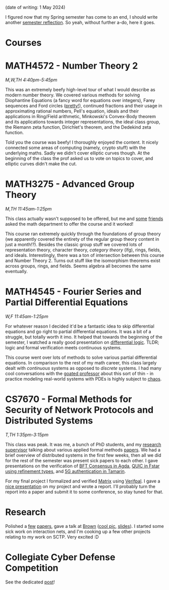 (date of writing: 1 May 2024)

I figured now that my Spring semester has come to an end, I should write another [semester reflection](/blog/2023/fall-reflection). So yeah, without further a-do, here it goes.

# Courses

# MATH4572 - Number Theory 2
*M,W,TH 4:40pm-5:45pm*

This was an extremely beefy high-level tour of what I would describe as modern number theory. We covered various methods for solving Diophantine Equations (a fancy word for equations over integers), Farey sequences and Ford circles ([pretty!](https://en.wikipedia.org/wiki/Ford_circle)), continued fractions and their usage in approximating rational numbers, Pell's equation, ideals and their applications in Ring/Field arithmetic, Minkowski's Convex-Body theorem and its applications towards integer representations, the ideal class group, the Riemann zeta function, Dirichlet's theorem, and the Dedekind zeta function. 

Told you the course was beefy! I thoroughly enjoyed the content. It nicely connected some areas of computing (namely, crypto stuff) with the underlying maths. Sadly we didn't cover elliptic curves though. At the beginning of the class the prof asked us to vote on topics to cover, and elliptic curves didn't make the cut.

# MATH3275 - Advanced Group Theory
*M,TH 11:45am-1:25pm*

This class actually wasn't supposed to be offered, but me and [some](https://peter.bio/) [friends](https://ebrmn.space/) asked the math department to offer the course and it worked! 

This course ran extremely quickly through the foundations of group theory (we apparently covered the entirety of the regular group theory content in just a month!?). Besides the classic group stuff we covered lots of representation theory, character theory, *category theory* (lfg), rings, fields, and ideals. Interestingly, there was a ton of intersection between this course and Number Theory 2. Turns out stuff like the isomorphism theorems exist across groups, rings, and fields. Seems algebra all becomes the same eventually.

# MATH4545 - Fourier Series and Partial Differential Equations
*W,F 11:45am-1:25pm*

For whatever reason I decided it'd be a fantastic idea to skip differential equations and go right to partial differential equations. It was a bit of a struggle, but totally worth it imo. It helped that towards the beginning of the semester, I watched a really good presentation on [differential logic](https://en.wikiversity.org/wiki/Differential_logic/Introduction). TLDR; logic and formal verification meets continuous systems.  

This course went over lots of methods to solve various partial differential equations. In comparison to the rest of my math career, this class largely dealt with *continuous* systems as opposed to *discrete* systems. I had many cool conversations with the [goated professor](https://cos.northeastern.edu/people/solomon-jekel/) about this sort of thin - in practice modeling real-world systems with PDEs is highly subject to [chaos](https://en.wikipedia.org/wiki/Chaos_theory). 

# CS7670 - Formal Methods for Security of Network Protocols and Distributed Systems 
*T,TH 1:35pm-3:15pm*

This class was peak. It was me, a bunch of PhD students, and my [research supervisor](https://cnitarot.github.io/) talking about various applied formal methods [papers](https://cnitarot.github.io/courses/fmndss_Spring_2024/index.html). We had a brief overview of distributed systems in the first few weeks, then all we did for the rest of the semester was present sick papers to each other. I gave presentations on the verification of [BFT Consensus in Agda](/assets/agda-pres.pdf), [QUIC in Fstar using refinement types](/assets/quic-pres.pdf), and [5G authentication in Tamarin](5g-pres.pdf). 

For my final project I formalized and verified [Matrix](https://matrix.org/) using [Verifpal](https://verifpal.com/). I gave a [nice presentation](/assets/matrix-pres.pdf) on my project and wrote a report. I'll probably turn the report into a paper and submit it to some conference, so stay tuned for that.

# Research
Polished a [few](/assets/sctp.pdf) [papers](/assets/canitedit), gave a talk at [Brown](https://sites.google.com/brown.edu/sums) ([cool pic](/assets/j-brown.jpg), [slides](/assets/sums.pdf)). I started some sick work on interaction nets, and I'm cooking up a few other projects relating to my work on SCTP. Very excited :D

# Collegiate Cyber Defense Competition 
See the dedicated [post](/blog/2024/ccdc)!
